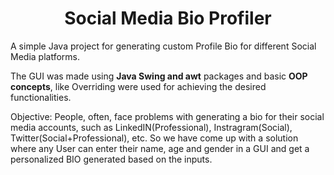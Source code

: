 <h1 align="center">Social Media Bio Profiler</h1> 
A simple Java project for generating custom Profile Bio for different Social Media platforms.

The GUI was made using **Java Swing and awt** packages and basic **OOP concepts**, like Overriding were used for achieving the desired functionalities.

Objective: People, often, face problems with generating a bio for their social media accounts, such as LinkedIN(Professional), Instragram(Social), Twitter(Social+Professional), etc. So we have come up with a solution where any User can enter their name, age and gender in a GUI and get a personalized BIO generated based on the inputs.
